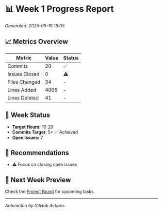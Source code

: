 # 📊 Week 1 Progress Report

*Generated: 2025-09-19 18:05*

## 📈 Metrics Overview

| Metric | Value | Status |
|--------|-------|--------|
| Commits | 20 | ✅ |
| Issues Closed | 0 | ⚠️ |
| Files Changed | 34 | - |
| Lines Added | 4005 | - |
| Lines Deleted | 41 | - |

## 🎯 Week Status
- **Target Hours:** 16-20
- **Commits Target:** 5+ ✅ Achieved
- **Open Issues:** 7

## 📝 Recommendations
- ⚠️ Focus on closing open issues

## 📅 Next Week Preview
Check the [Project Board](https://github.com/users/sijadev/projects/6) for upcoming tasks.

---
*Automated by GitHub Actions*
